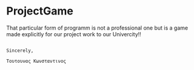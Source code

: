 # ProjectGame

That particular form of programm is not a professional one but is a game made explicitly for our project work to our Univercity!!
                                                                                                            
                                                                                                            
                                                                                                            Sincerely,
                                                                                                            Τουτουνας Κωνσταντινος
